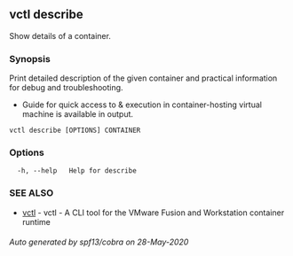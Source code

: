 ## vctl describe

Show details of a container.

### Synopsis

Print detailed description of the given container and practical information for debug and troubleshooting.
* Guide for quick access to & execution in container-hosting virtual machine is available in output.

```
vctl describe [OPTIONS] CONTAINER
```

### Options

```
  -h, --help   Help for describe
```

### SEE ALSO

* [vctl](vctl.md)	 - vctl - A CLI tool for the VMware Fusion and Workstation container runtime

###### Auto generated by spf13/cobra on 28-May-2020
